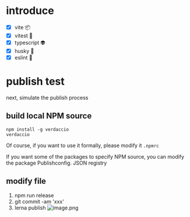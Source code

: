 # introduce

- [x] vite :package:
- [x] vitest :sheep:
- [x] typescript :alien:
- [x] husky :ghost:
- [x] eslint :flashlight:

# publish test

next, simulate the publish process

## build local NPM source

```
npm install -g verdaccio
verdaccio
```

Of course, if you want to use it formally, please modify it `.npmrc`

If you want some of the packages to specify NPM source, you can modify the package Publishconfig. JSON registry

## modify file

1. npm run release
2. git commit -am 'xxx'
3. lerna publish
   ![image.png](https://p1-juejin.byteimg.com/tos-cn-i-k3u1fbpfcp/5496d2d8d3ba4aba99e92d74667809ed~tplv-k3u1fbpfcp-watermark.image?)

